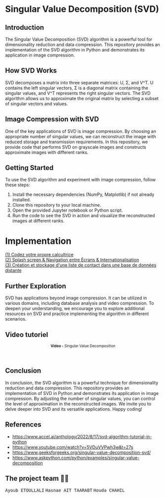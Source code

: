 # Singular Value Decomposition (SVD)

## Introduction
The Singular Value Decomposition (SVD) algorithm is a powerful tool for dimensionality reduction and data compression. This repository provides an implementation of the SVD algorithm in Python and demonstrates its application in image compression.

## How SVD Works
SVD decomposes a matrix into three separate matrices: U, Σ, and V^T. U contains the left singular vectors, Σ is a diagonal matrix containing the singular values, and V^T represents the right singular vectors. The SVD algorithm allows us to approximate the original matrix by selecting a subset of singular vectors and values.

## Image Compression with SVD
One of the key applications of SVD is image compression. By choosing an appropriate number of singular values, we can reconstruct the image with reduced storage and transmission requirements. In this repository, we provide code that performs SVD on grayscale images and constructs approximate images with different ranks.

## Getting Started
To use the SVD algorithm and experiment with image compression, follow these steps:

1. Install the necessary dependencies (NumPy, Matplotlib) if not already installed.
2. Clone this repository to your local machine.
3. Open the provided Jupyter notebook or Python script.
4. Run the code to see the SVD in action and visualize the reconstructed images at different ranks.

# Implementation
<a href="https://github.com/Ayoub-etoullali/Activites-Pratiques-Android/tree/main/TP1%20-%20Codez%20votre%20propre%20calcultrice">
  (1) Codez votre propre calcultrice </a> <br>
<a href="https://github.com/Ayoub-etoullali/Activites-Pratiques-Android/tree/main/TP2%20-%20Splash%20screen%2C%20Navigation%20entre%20Ecrans%2C%20Internationalisation">
  (2) Splash screen & Navigation entre Écrans & Internationalisation </a> <br>
 <a href="https://github.com/Ayoub-etoullali/Activites-Pratiques-Android/tree/main/TP3%20-%20Cr%C3%A9ation%20et%20stockage%20d'une%20liste%20de%20contact%20dans%20une%20base%20de%20donn%C3%A9es%20distante">
  (3) Création et stockage d'une liste de contact dans une base de données distante </a> <br>

## Further Exploration
SVD has applications beyond image compression. It can be utilized in various domains, including database analysis and video compression. To deepen your understanding, we encourage you to explore additional resources on SVD and practice implementing the algorithm in different scenarios.

## Video tutoriel

<div align="center">
       <p>
       <sup>  <strong>Video -</strong> Singular Value Decomposition</sup>
       </p>
</div>

<br>

## Conclusion
In conclusion, the SVD algorithm is a powerful technique for dimensionality reduction and data compression. This repository provides an implementation of SVD in Python and demonstrates its application in image compression. By adjusting the number of singular values, you can control the level of approximation in the reconstructed images. We invite you to delve deeper into SVD and its versatile applications. Happy coding!

## References
  - https://www.accel.ai/anthology/2022/8/17/svd-algorithm-tutorial-in-python <br>
  - https://www.youtube.com/watch?v=5VDuVVPwh3w&t=27s <br>
  - https://www.geeksforgeeks.org/singular-value-decomposition-svd/ <br>
  - https://www.askpython.com/python/examples/singular-value-decomposition <br>

## The project team 👨‍💻
<kbd>Ayoub ETOULLALI</kbd> 
<kbd>Hasnae AIT TAARABT</kbd> 
<kbd>Houda CHAHIL</kbd> 
